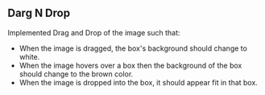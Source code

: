 ## Darg N Drop
Implemented Drag and Drop of the image such that:
- When the image is dragged, the box's background should change to white.
- When the image hovers over a box then the background of the box should change to the brown color.
- When the image is dropped into the box, it should appear fit in that box.